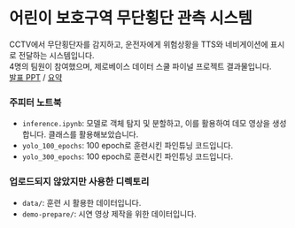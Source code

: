 # 어린이 보호구역 무단횡단 관측 시스템
CCTV에서 무단횡단자를 감지하고, 운전자에게 위험상황을 TTS와 네비게이션에 표시로 전달하는 시스템입니다.  
4명의 팀원이 참여했으며, 제로베이스 데이터 스쿨 파이널 프로젝트 결과물입니다.  
[발표 PPT](https://docs.google.com/presentation/d/1uwYJ2r_uVWttqV8qrVTlghyhynitfAQOw1BSz16xqko/edit?usp=drive_link) /
[요약](https://docs.google.com/presentation/d/1HQ0d0n-Y7lD1ToSu4zesNNe1vbFjfIUntuF1bou-c6Q/edit?usp=drive_link)

### 주피터 노트북
- `inference.ipynb`: 모델로 객체 탐지 및 분할하고, 이를 활용하여 데모 영상을 생성합니다. 클래스를 활용해보았습니다.
- `yolo_100_epochs`: 100 epoch로 훈련시킨 파인튜닝 코드입니다.
- `yolo_300_epochs`: 100 epoch로 훈련시킨 파인튜닝 코드입니다.

### 업로드되지 않았지만 사용한 디렉토리
- `data/`: 훈련 시 활용한 데이터입니다.
- `demo-prepare/`: 시연 영상 제작을 위한 데이터입니다.